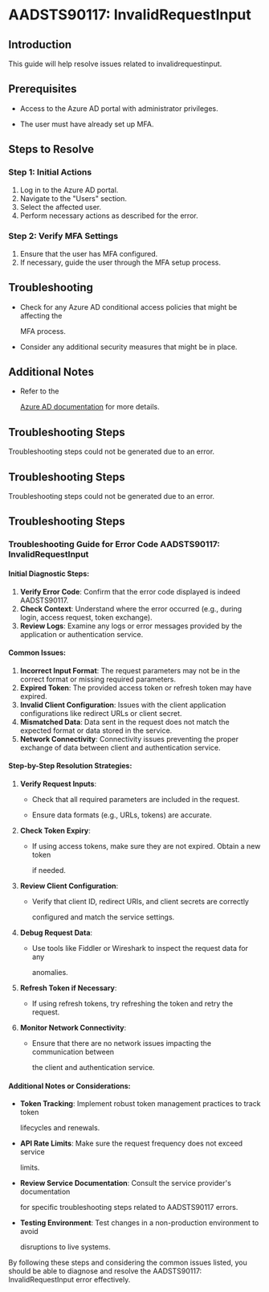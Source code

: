 
# AADSTS90117: InvalidRequestInput


## Introduction

This guide will help resolve issues related to invalidrequestinput.


## Prerequisites


* Access to the Azure AD portal with administrator privileges.

* The user must have already set up MFA.


## Steps to Resolve


### Step 1: Initial Actions

1. Log in to the Azure AD portal.
2. Navigate to the "Users" section.
3. Select the affected user.
4. Perform necessary actions as described for the error.


### Step 2: Verify MFA Settings

1. Ensure that the user has MFA configured.
2. If necessary, guide the user through the MFA setup process.


## Troubleshooting


* Check for any Azure AD conditional access policies that might be affecting the

  MFA process.

* Consider any additional security measures that might be in place.


## Additional Notes


* Refer to the

  [Azure AD 
documentation](https://learn.microsoft.com/en-us/azure/active-directory/)
  for more details.


## Troubleshooting Steps

Troubleshooting steps could not be generated due to an error.


## Troubleshooting Steps

Troubleshooting steps could not be generated due to an error.


## Troubleshooting Steps


### Troubleshooting Guide for Error Code AADSTS90117: InvalidRequestInput


#### Initial Diagnostic Steps:

1. **Verify Error Code**: Confirm that the error code displayed is indeed
   AADSTS90117.
2. **Check Context**: Understand where the error occurred (e.g., during login,
   access request, token exchange).
3. **Review Logs**: Examine any logs or error messages provided by the
   application or authentication service.


#### Common Issues:

1. **Incorrect Input Format**: The request parameters may not be in the correct
   format or missing required parameters.
2. **Expired Token**: The provided access token or refresh token may have
   expired.
3. **Invalid Client Configuration**: Issues with the client application
   configurations like redirect URLs or client secret.
4. **Mismatched Data**: Data sent in the request does not match the expected
   format or data stored in the service.
5. **Network Connectivity**: Connectivity issues preventing the proper exchange
   of data between client and authentication service.


#### Step-by-Step Resolution Strategies:

1. **Verify Request Inputs**:

   * Check that all required parameters are included in the request.

   * Ensure data formats (e.g., URLs, tokens) are accurate.

2. **Check Token Expiry**:

   * If using access tokens, make sure they are not expired. Obtain a new token

     if needed.

3. **Review Client Configuration**:

   * Verify that client ID, redirect URIs, and client secrets are correctly

     configured and match the service settings.

4. **Debug Request Data**:

   * Use tools like Fiddler or Wireshark to inspect the request data for any

     anomalies.

5. **Refresh Token if Necessary**:

   * If using refresh tokens, try refreshing the token and retry the request.

6. **Monitor Network Connectivity**:
   * Ensure that there are no network issues impacting the communication between

     the client and authentication service.


#### Additional Notes or Considerations:


* **Token Tracking**: Implement robust token management practices to track token

  lifecycles and renewals.

* **API Rate Limits**: Make sure the request frequency does not exceed service

  limits.

* **Review Service Documentation**: Consult the service provider's documentation

  for specific troubleshooting steps related to AADSTS90117 errors.

* **Testing Environment**: Test changes in a non-production environment to avoid

  disruptions to live systems.

By following these steps and considering the common issues listed, you should be
able to diagnose and resolve the AADSTS90117: InvalidRequestInput error
effectively.